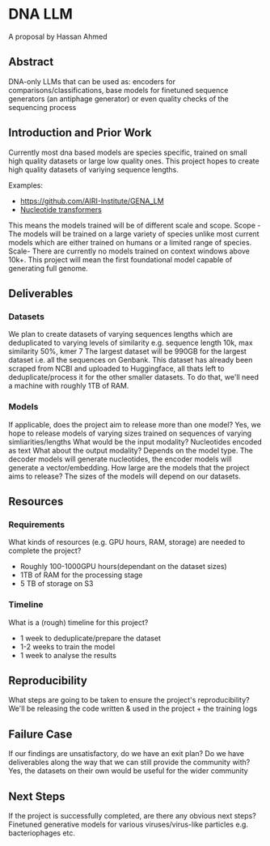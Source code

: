 # DNA LLM

A proposal by Hassan Ahmed

## Abstract

DNA-only LLMs that can be used as: encoders for comparisons/classifications, base models for finetuned sequence generators (an antiphage generator) or even quality checks of the sequencing process

## Introduction and Prior Work

Currently most dna based models are species specific, trained on small high quality datasets or large low quality ones. This project hopes to create high quality datasets of variying sequence lengths. 

Examples: 
- https://github.com/AIRI-Institute/GENA_LM
- [Nucleotide transformers](https://github.com/instadeepai/nucleotide-transformer)

This means the models trained will be of different scale and scope. Scope - The models will be trained on a large variety of species unlike most current models which are either trained on humans or a limited range of species. Scale- There are currently no models trained on context windows above 10k+. This project will mean the first foundational model capable of generating full genome. 


## Deliverables

### Datasets
We plan to create datasets of varying sequences lengths which are deduplicated to varying levels of similarity e.g. sequence length 10k, max similarity 50%, kmer 7
The largest dataset will be 990GB for the largest dataset i.e. all the sequences on Genbank. This dataset has already been scraped from NCBI and uploaded to Huggingface, all thats left to deduplicate/process it for the other smaller datasets. To do that, we'll need a machine with roughly 1TB of RAM.

### Models

If applicable, does the project aim to release more than one model? 
Yes, we hope to release models of varying sizes trained on sequences of varying simliarities/lengths
What would be the input modality?
Nucleotides encoded as text
What about the output modality? 
Depends on the model type. The decoder models will generate nucleotides, the encoder models will generate a vector/embedding. 
How large are the models that the project aims to release?
The sizes of the models will depend on our datasets.

## Resources

### Requirements

What kinds of resources (e.g. GPU hours, RAM, storage) are needed to complete the project?
- Roughly 100-1000GPU hours(dependant on the dataset sizes)
- 1TB of RAM for the processing stage
- 5 TB of storage on S3

### Timeline

What is a (rough) timeline for this project?
- 1 week to deduplicate/prepare the dataset
- 1-2 weeks to train the model
- 1 week to analyse the results

## Reproducibility

What steps are going to be taken to ensure the project's reproducibility?
We'll be releasing the code written & used in the project + the training logs

## Failure Case

If our findings are unsatisfactory, do we have an exit plan? Do we have deliverables along the way that we can still provide the community with?
Yes, the datasets on their own would be useful for the wider community

## Next Steps

If the project is successfully completed, are there any obvious next steps?
Finetuned generative models for various viruses/virus-like particles e.g. bacteriophages etc.

